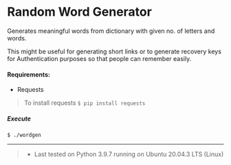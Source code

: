 # Random Word Generator

Generates meaningful words from dictionary with given no. of letters and words.

This might be useful for generating short links or to generate recovery keys for Authentication purposes so that people can remember easily.

#### Requirements:

* Requests
> To install requests
    ```$ pip install requests ```

##### Execute
```
$ ./wordgen
```

***

> * Last tested on Python 3.9.7 running on Ubuntu 20.04.3 LTS (Linux)
